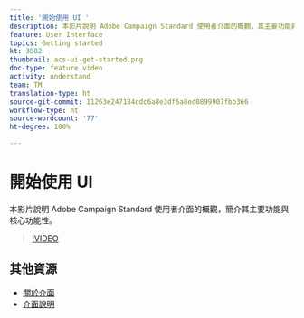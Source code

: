 ```yaml
---
title: '開始使用 UI '
description: 本影片說明 Adobe Campaign Standard 使用者介面的概觀，其主要功能與核心功能性。
feature: User Interface
topics: Getting started
kt: 3882
thumbnail: acs-ui-get-started.png
doc-type: feature video
activity: understand
team: TM
translation-type: ht
source-git-commit: 11263e247184ddc6a8e3df6a8ed0899907fbb366
workflow-type: ht
source-wordcount: '77'
ht-degree: 100%

---
```



# 開始使用 UI

本影片說明 Adobe Campaign Standard 使用者介面的概觀，簡介其主要功能與核心功能性。

>[!VIDEO](https://video.tv.adobe.com/v/18469?quality=12&captions=chi_hant)

## 其他資源

* [關於介面](https://experienceleague.adobe.com/docs/campaign-standard/using/getting-started/discovering-the-interface/about-the-interface.html?lang=zh-Hant)
* [介面說明](https://experienceleague.adobe.com/docs/campaign-standard/using/getting-started/discovering-the-interface/interface-description.html?lang=zh-Hant)
